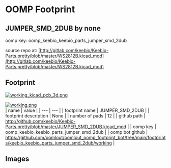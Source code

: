 # OOMP Footprint  
## JUMPER_SMD_2DUB  by none  
  
oomp key: oomp_keebio_keebio_parts_jumper_smd_2dub  
  
source repo at: [http://gitlab.com/keebio/Keebio-Parts.pretty/blob/master/WS2812B.kicad_mod](http://gitlab.com/keebio/Keebio-Parts.pretty/blob/master/WS2812B.kicad_mod)  
## Footprint  
  
[![working_kicad_pcb_3d.png](working_kicad_pcb_3d_600.png)](working_kicad_pcb_3d.png)  
  
[![working.png](working_600.png)](working.png)  
| name | value | 
| --- | --- | 
| footprint name | JUMPER_SMD_2DUB | 
| footprint description | None | 
| number of pads | 12 | 
| github path | http://github.com/keebio/Keebio-Parts.pretty/blob/master/JUMPER_SMD_2DUB.kicad_mod | 
| oomp key | oomp_keebio_keebio_parts_jumper_smd_2dub | 
| oomp bot github | https://github.com/oomlout/oomlout_oomp_footprint_bot/tree/main/footprints/keebio_keebio_parts_jumper_smd_2dub/working | 
## Images  
